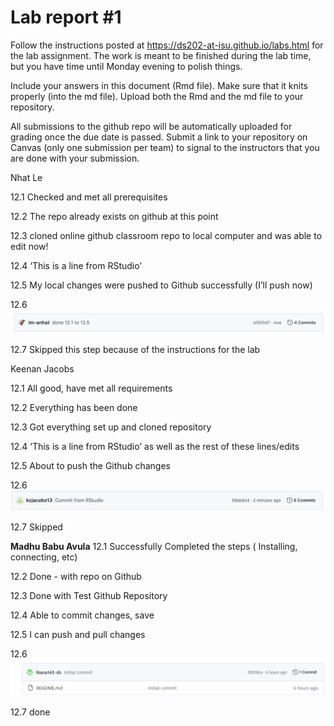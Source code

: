 
<!-- README.md is generated from README.Rmd. Please edit the README.Rmd file -->

# Lab report \#1

Follow the instructions posted at
<https://ds202-at-isu.github.io/labs.html> for the lab assignment. The
work is meant to be finished during the lab time, but you have time
until Monday evening to polish things.

Include your answers in this document (Rmd file). Make sure that it
knits properly (into the md file). Upload both the Rmd and the md file
to your repository.

All submissions to the github repo will be automatically uploaded for
grading once the due date is passed. Submit a link to your repository on
Canvas (only one submission per team) to signal to the instructors that
you are done with your submission.

Nhat Le

12.1 Checked and met all prerequisites

12.2 The repo already exists on github at this point

12.3 cloned online github classroom repo to local computer and was able
to edit now!

12.4 ‘This is a line from RStudio’

12.5 My local changes were pushed to Github successfully (I’ll push now)

12.6 ![My Confirmation](images/nhatle.png)

12.7 Skipped this step because of the instructions for the lab

Keenan Jacobs

12.1 All good, have met all requirements

12.2 Everything has been done

12.3 Got everything set up and cloned repository

12.4 ‘This is a line from RStudio’ as well as the rest of these
lines/edits

12.5 About to push the Github changes

12.6 ![My Confirmation as well](images/kjacobs.png)

12.7 Skipped

**Madhu Babu Avula** 12.1 Successfully Completed the steps ( Installing,
connecting, etc)

12.2 Done - with repo on Github

12.3 Done with Test Github Repository

12.4 Able to commit changes, save

12.5 I can push and pull changes

12.6 ![My confirmation](images/madhu_SS_first.png)

12.7 done
